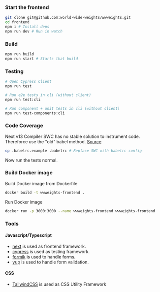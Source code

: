 

### Start the frontend
```sh
git clone git@github.com:world-wide-weights/wwweights.git
cd frontend
npm i # Install deps
npm run dev # Run in watch
```

### Build

```sh
npm run build
npm run start # Starts that build
```
### Testing

```sh
# Open Cypress Client
npm run test 

# Run e2e tests in cli (without client)
npm run test:cli

# Run component + unit tests in cli (without client)
npm run test-components:cli
```

### Code Coverage

Next v13 Compiler SWC has no stable solution to instrument code. Thereforce use the "old" babel method. [Source](https://github.com/vercel/next.js/discussions/30529)

```sh
cp .babelrc.example .babelrc # Replace SWC with babelrc config
```
Now run the tests normal. 

### Build Docker image

Build Docker image from Dockerfile 

```sh
docker build -t wwweights-frontend .
```

Run Docker image 

```sh
docker run -p 3000:3000 --name wwweights-frontend wwweights-frontend
```

### Tools

#### Javascript/Typescript

- [next](https://nextjs.org/) is used as frontend framework.
- [cypress](https://www.cypress.io/) is used as testing framework.
- [formik](https://formik.org/) is used to handle forms.
- [yup](https://www.npmjs.com/package/yup) is used to handle form validation.

#### CSS
- [TailwindCSS](https://tailwindcss.com/) is used as CSS Utility Framework
